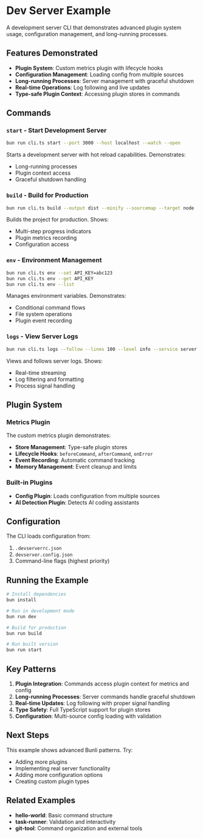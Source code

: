 # Dev Server Example

A development server CLI that demonstrates advanced plugin system usage, configuration management, and long-running processes.

## Features Demonstrated

- **Plugin System**: Custom metrics plugin with lifecycle hooks
- **Configuration Management**: Loading config from multiple sources
- **Long-running Processes**: Server management with graceful shutdown
- **Real-time Operations**: Log following and live updates
- **Type-safe Plugin Context**: Accessing plugin stores in commands

## Commands

### `start` - Start Development Server
```bash
bun run cli.ts start --port 3000 --host localhost --watch --open
```

Starts a development server with hot reload capabilities. Demonstrates:
- Long-running processes
- Plugin context access
- Graceful shutdown handling

### `build` - Build for Production
```bash
bun run cli.ts build --output dist --minify --sourcemap --target node
```

Builds the project for production. Shows:
- Multi-step progress indicators
- Plugin metrics recording
- Configuration access

### `env` - Environment Management
```bash
bun run cli.ts env --set API_KEY=abc123
bun run cli.ts env --get API_KEY
bun run cli.ts env --list
```

Manages environment variables. Demonstrates:
- Conditional command flows
- File system operations
- Plugin event recording

### `logs` - View Server Logs
```bash
bun run cli.ts logs --follow --lines 100 --level info --service server
```

Views and follows server logs. Shows:
- Real-time streaming
- Log filtering and formatting
- Process signal handling

## Plugin System

### Metrics Plugin
The custom metrics plugin demonstrates:
- **Store Management**: Type-safe plugin stores
- **Lifecycle Hooks**: `beforeCommand`, `afterCommand`, `onError`
- **Event Recording**: Automatic command tracking
- **Memory Management**: Event cleanup and limits

### Built-in Plugins
- **Config Plugin**: Loads configuration from multiple sources
- **AI Detection Plugin**: Detects AI coding assistants

## Configuration

The CLI loads configuration from:
1. `.devserverrc.json`
2. `devserver.config.json`
3. Command-line flags (highest priority)

## Running the Example

```bash
# Install dependencies
bun install

# Run in development mode
bun run dev

# Build for production
bun run build

# Run built version
bun run start
```

## Key Patterns

1. **Plugin Integration**: Commands access plugin context for metrics and config
2. **Long-running Processes**: Server commands handle graceful shutdown
3. **Real-time Updates**: Log following with proper signal handling
4. **Type Safety**: Full TypeScript support for plugin stores
5. **Configuration**: Multi-source config loading with validation

## Next Steps

This example shows advanced Bunli patterns. Try:
- Adding more plugins
- Implementing real server functionality
- Adding more configuration options
- Creating custom plugin types

## Related Examples

- **hello-world**: Basic command structure
- **task-runner**: Validation and interactivity
- **git-tool**: Command organization and external tools
